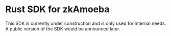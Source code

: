 # Rust SDK for zkAmoeba

This SDK is currently under construction and is only used for internal needs. A public version of the SDK would be
announced later.
